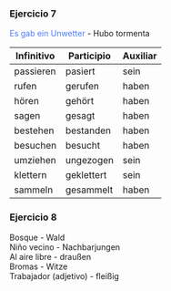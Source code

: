 ### Ejercicio 7

<span style="color:#4c7bfc">Es gab ein Unwetter</span> - Hubo tormenta

| Infinitivo | Participio | Auxiliar |
| ----- | ----- | ----- |
| passieren | pasiert | sein |
| rufen | gerufen | haben |
| hören | gehört | haben |
| sagen | gesagt | haben |
| bestehen | bestanden | haben |
| besuchen | besucht | haben |
| umziehen | ungezogen | sein |
| klettern | geklettert | sein |
| sammeln | gesammelt | haben |

### Ejercicio 8
Bosque - Wald <br>
Niño vecino - Nachbarjungen <br>
Al aire libre - draußen <br>
Bromas - Witze <br>
Trabajador (adjetivo) - fleißig <br>
